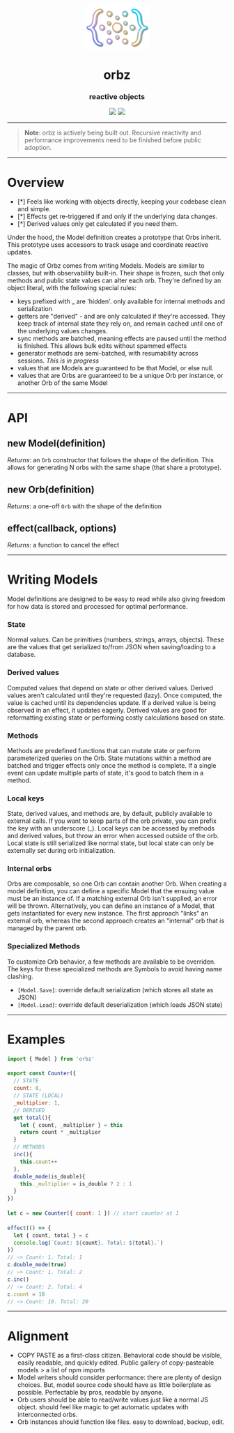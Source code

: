 <p align="center">
  <img src="https://raw.githubusercontent.com/m4r-sh/orbz/main/docs/orbz-sticker.png" alt="Logo" height=100>
</p>
<h1 align="center">orbz</h1>
<h3 align="center">reactive objects</h3>

<p align="center">
<a href="https://bundlephobia.com/package/orbz" target="_new"><img height=20 src="https://img.shields.io/bundlephobia/minzip/orbz" /></a>
<a href="https://www.npmjs.com/package/orbz" target="_new"><img height=20 src="https://img.shields.io/npm/v/orbz" /></a>
</p>

---

> **Note**: orbz is actively being built out. Recursive reactivity and performance improvements need to be finished before public adoption.

---

# Overview

- [*] Feels like working with objects directly, keeping your codebase clean and simple.
- [*] Effects get re-triggered if and only if the underlying data changes.
- [*] Derived values only get calculated if you need them.

Under the hood, the Model definition creates a prototype that Orbs inherit.
This prototype uses accessors to track usage and coordinate reactive updates.

The magic of Orbz comes from writing Models. Models are similar to classes, but with observability built-in. Their shape is frozen, such that only methods and public state values can alter each orb.
They're defined by an object literal, with the following special rules:
- keys prefixed with _ are 'hidden'. only available for internal methods and serialization
- getters are "derived" - and are only calculated if they're accessed. They keep track of internal state they rely on, and remain cached until one of the underlying values changes.
- sync methods are batched, meaning effects are paused until the method is finished. This allows bulk edits without spammed effects
- generator methods are semi-batched, with resumability across sessions. *This is in progress*
- values that are Models are guaranteed to be that Model, or else null.
- values that are Orbs are guaranteed to be a unique Orb per instance, or another Orb of the same Model

---

# API

## new Model(definition)

*Returns*: an `Orb` constructor that follows the shape of the definition. This allows for generating N orbs with the same shape (that share a prototype).

## new Orb(definition)

*Returns*: a one-off `Orb` with the shape of the definition

## effect(callback, options)

*Returns*: a function to cancel the effect

---

# Writing Models

Model definitions are designed to be easy to read while also giving freedom for how data is stored and processed for optimal performance. 

### State

Normal values. Can be primitives (numbers, strings, arrays, objects). These are the values that get serialized to/from JSON when saving/loading to a database.

### Derived values

Computed values that depend on state or other derived values. Derived values aren't calculated until they're requested (lazy). Once computed, the value is cached until its dependencies update. If a derived value is being observed in an effect, it updates eagerly. Derived values are good for reformatting existing state or performing costly calculations based on state.

### Methods

Methods are predefined functions that can mutate state or perform parameterized queries on the Orb. State mutations within a method are batched and trigger effects only once the method is complete. If a single event can update multiple parts of state, it's good to batch them in a method.

### Local keys

State, derived values, and methods are, by default, publicly available to external calls. If you want to keep parts of the orb private, you can prefix the key with an underscore (_). Local keys can be accessed by methods and derived values, but throw an error when accessed outside of the orb. Local state is still serialized like normal state, but local state can only be externally set during orb initialization.

### Internal orbs

Orbs are composable, so one Orb can contain another Orb. When creating a model definition, you can define a specific Model that the ensuing value must be an instance of. If a matching external Orb isn't supplied, an error will be thrown. Alternatively, you can define an instance of a Model, that gets instantiated for every new instance. The first approach "links" an external orb, whereas the second approach creates an "internal" orb that is managed by the parent orb.

### Specialized Methods

To customize Orb behavior, a few methods are available to be overriden. The keys for these specialized methods are Symbols to avoid having name clashing.

- `[Model.Save]`: override default serialization (which stores all state as JSON)
- `[Model.Load]`: override default deserialization (which loads JSON state)

---

# Examples

```js
import { Model } from 'orbz'

export const Counter({
  // STATE
  count: 0,
  // STATE (LOCAL)
  _multiplier: 1,
  // DERIVED
  get total(){
    let { count, _multiplier } = this
    return count * _multiplier
  } 
  // METHODS
  inc(){
    this.count++
  },
  double_mode(is_double){
    this._multiplier = is_double ? 2 : 1
  }
})

let c = new Counter({ count: 1 }) // start counter at 1

effect(() => {
  let { count, total } = c
  console.log(`Count: ${count}. Total: ${total}.`)
})
// ~> Count: 1. Total: 1
c.double_mode(true)
// ~> Count: 1. Total: 2
c.inc()
// ~> Count: 2. Total: 4
c.count = 10
// ~> Count: 10. Total: 20

```

---

# Alignment

- COPY PASTE as a first-class citizen. Behavioral code should be visible, easily readable, and quickly edited. Public gallery of copy-pasteable models > a list of npm imports
- Model writers should consider performance: there are plenty of design choices. But, model source code should have as little boilerplate as possible. Perfectable by pros, readable by anyone.
- Orb users should be able to read/write values just like a normal JS object. should feel like magic to get automatic updates with interconnected orbs.
- Orb instances should function like files. easy to download, backup, edit.
